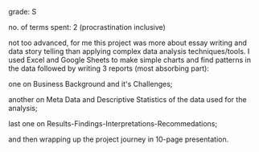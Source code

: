 grade: S

no. of terms spent: 2 (procrastination inclusive)

not too advanced, for me this project was more about essay writing and data story telling than applying complex data analysis techniques/tools.
I used Excel and Google Sheets to make simple charts and find patterns in the data followed by writing 3 reports (most absorbing part):

one on Business Background and it's Challenges;

another on Meta Data and Descriptive Statistics of the data used for the analysis; 

last one on Results-Findings-Interpretations-Recommedations;

and then wrapping up the project journey in 10-page presentation.
